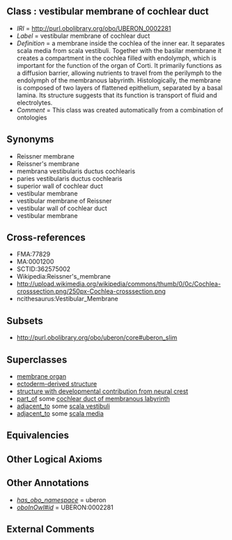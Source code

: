 
## Class : vestibular membrane of cochlear duct

 * *IRI* = http://purl.obolibrary.org/obo/UBERON_0002281
 * *Label* = vestibular membrane of cochlear duct
 * *Definition* = a membrane inside the cochlea of the inner ear. It separates scala media from scala vestibuli. Together with the basilar membrane it creates a compartment in the cochlea filled with endolymph, which is important for the function of the organ of Corti. It primarily functions as a diffusion barrier, allowing nutrients to travel from the perilymph to the endolymph of the membranous labyrinth. Histologically, the membrane is composed of two layers of flattened epithelium, separated by a basal lamina. Its structure suggests that its function is transport of fluid and electrolytes.
 * *Comment* = This class was created automatically from a combination of ontologies

## Synonyms

 * Reissner membrane
 * Reissner's membrane
 * membrana vestibularis ductus cochlearis
 * paries vestibularis ductus cochlearis
 * superior wall of cochlear duct
 * vestibular membrane
 * vestibular membrane of Reissner
 * vestibular wall of cochlear duct
 * vestibular membrane

## Cross-references

 * FMA:77829
 * MA:0001200
 * SCTID:362575002
 * Wikipedia:Reissner's_membrane
 * http://upload.wikimedia.org/wikipedia/commons/thumb/0/0c/Cochlea-crosssection.png/250px-Cochlea-crosssection.png
 * ncithesaurus:Vestibular_Membrane

## Subsets

 * http://purl.obolibrary.org/obo/uberon/core#uberon_slim

## Superclasses

 * [membrane organ](../../UBERON/94/UBERON_0000094.md)
 * [ectoderm-derived structure](../../UBERON/21/UBERON_0004121.md)
 * [structure with developmental contribution from neural crest](../../UBERON/14/UBERON_0010314.md)
 * [part_of](../../BFO/50/BFO_0000050.md) some [cochlear duct of membranous labyrinth](../../UBERON/55/UBERON_0001855.md)
 * [adjacent_to](../../RO/20/RO_0002220.md) some [scala vestibuli](../../UBERON/63/UBERON_0001863.md)
 * [adjacent_to](../../RO/20/RO_0002220.md) some [scala media](../../UBERON/95/UBERON_0002295.md)

## Equivalencies


## Other Logical Axioms


## Other Annotations

 * *[has_obo_namespace](../../ce/oboInOwl#hasOBONamespace.md)* = uberon
 * *[oboInOwl#id](../../id/oboInOwl#id.md)* = UBERON:0002281

## External Comments

